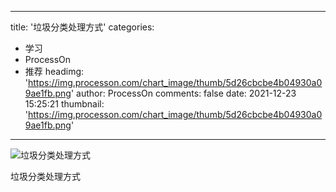 
---
title: '垃圾分类处理方式'
categories: 
 - 学习
 - ProcessOn
 - 推荐
headimg: 'https://img.processon.com/chart_image/thumb/5d26cbcbe4b04930a09ae1fb.png'
author: ProcessOn
comments: false
date: 2021-12-23 15:25:21
thumbnail: 'https://img.processon.com/chart_image/thumb/5d26cbcbe4b04930a09ae1fb.png'
---

<div>   
<img class="thumb" alt="垃圾分类处理方式" src="https://img.processon.com/chart_image/thumb/5d26cbcbe4b04930a09ae1fb.png" referrerpolicy="no-referrer">
<p>垃圾分类处理方式</p>  
</div>
            